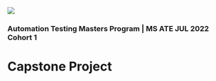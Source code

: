 [![](https://img.shields.io/badge/SIMPLILEARN-yellow?style=for-the-badge)](https://www.simplilearn.com/) 
### Automation Testing Masters Program | MS ATE JUL 2022 Cohort 1

# Capstone Project
